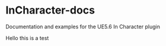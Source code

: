 # InCharacter-docs
Documentation and examples for the UE5.6 In Character plugin

Hello this is a test
